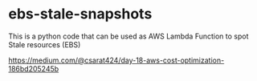 # ebs-stale-snapshots
This is a python code that can be used as AWS Lambda Function to spot Stale resources (EBS)


https://medium.com/@csarat424/day-18-aws-cost-optimization-186bd205245b
